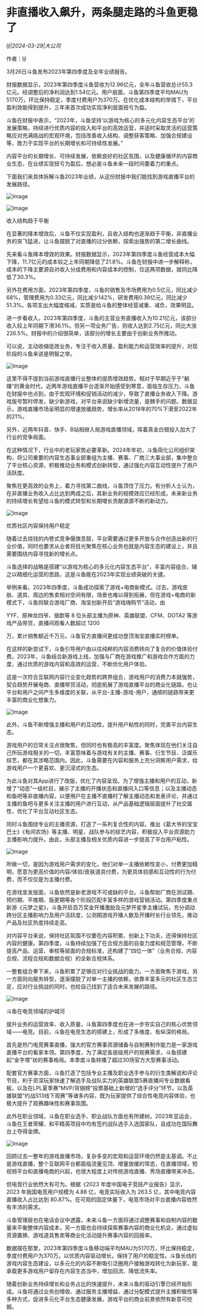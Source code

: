# 非直播收入飙升，两条腿走路的斗鱼更稳了

*ljl|2024-03-29|大公司*

作者｜ljl

3月26日斗鱼发布2023年第四季度及全年业绩报告。

财报数据显示，2023年第四季度斗鱼营收为12.96亿元，全年斗鱼营收总计55.3亿元。经调整后的净利润达到1.54亿元。用户层面，斗鱼第四季度平均MAU为5170万，环比保持稳定，季度付费用户为370万。在优化成本结构的举措下，平台盈利效能得到提升，三年来首次成功实现净利层面扭亏为盈。

斗鱼在财报中表示，“2023年，斗鱼坚持‘以游戏为核心的多元化内容生态平台’的发展策略，持续进行优质内容的投入和平台的高效运营，并适时采取灵活的运营策略应对充满挑战的宏观环境，包括改善收入结构、调整获客策略、加强合规建设等，致力于实现平台的长期增长和可持续性发展。”

内容平台的长期增长、可持续发展，依赖良好的社区氛围，以及健康循环的内容商业生态，在业绩实现扭亏为盈后，想必是斗鱼未来一段时间要着力的重点。

下面我们来具体拆解斗鱼2023年业绩，从这份财报中我们能找到游戏直播平台的发展路径。

![Image](http://static.ylzbl.com/uploads/ueditor/php/upload/image/20240329/1711723658992371.png)

![Image](http://static.ylzbl.com/uploads/ueditor/php/upload/image/20240329/1711723659174282.png)

收入结构趋于平衡

在显著的降本增效后，斗鱼不仅实现盈利，且收入结构也逐渐趋于平衡，非直播业务的突飞猛进，让斗鱼摆脱了对直播的过分依赖，探索出强势的第二增长曲线。

先来看斗鱼降本增效的效果。财报数据显示，2023年第四季度斗鱼经营成本大幅下降，11.7亿元的成本较之上年同期降低了21.8%。斗鱼在财报中进一步解释称，成本的下降主要源自对收入分成费用和内容成本的控制，仅这两项数据，就同比降低了30.3%。

另外在费用方面，2023年第四季度，斗鱼的销售及市场费用为0.5亿元，同比减少68%，管理费用为0.33亿元，同比减少142%，研发费用0.39亿元，同比减少51.3%。各项支出大幅度缩减，实质是给斗鱼的整体经营减重、减负，效果明显。

进一步看收入，2023年第四季度，斗鱼的主营业务直播收入为10.21亿元，该部分收入较上年同期下滑36.1%。但另一项业务广告，则收入达到2.75亿元，同比大涨226.5%。财报中的介绍很简单，该部分的增长主要由于创新业务所推动。

可以说，主动收缩低效业务，专注于收入质量、盈利能力和运营效率的提升，对现阶段的斗鱼来说是明智之举。

![Image](http://static.ylzbl.com/uploads/ueditor/php/upload/image/20240329/1711723659776156.png)

这里不得不提到当前游戏直播行业整体的提质增效趋势。相对于早期近乎于“躺赚”的黄金时代，近两年游戏直播平台逐渐开始感受到寒意，面临生存压力，斗鱼在财报中也点到，由于宏观环境和促销活动的减少，导致了直播业务收入下降。游戏版号暂时停发，缺少新游戏，对平台来说缺少新增流量，是棘手的问题。数据显示，游戏直播市场呈明显的增速放缓趋势，增长率从2018年的70%下滑至2022年的21%。

另外，近两年抖音、快手、B站相继入局游戏直播领域，挥着真金白银投入加大了行业的竞争局面。

在这种情况下，行业中的老玩家势必要革新。2024年年初，斗鱼简化公司组织架构，将公司重要的内容生态事业部重组为主播、赛事、厂商三大事业部，集中整合了平台核心资源，积极推动业务和模式创新转型，通过强化内容互动性提升了用户活跃度。

聚焦在更高效的业务上，着力寻找第二曲线，斗鱼顶住了压力。有分析人士认为，在非直播业务收入占比达到两成之后，其新业务的规模效应已经形成，未来新业务的持续增长有望给斗鱼的模式转型和长期增长贡献源源不断的新动力。

![Image](http://static.ylzbl.com/uploads/ueditor/php/upload/image/20240329/1711723660225372.png)

优质社区内容保持用户稳定

随着过去烧钱的内卷式竞争偃旗息鼓，平台需要通过更多开放与合作创造出新的行业价值，同时也要求从业者将目光聚焦在核心业务也就是内容生态的建设上，并且需要围绕内容寻找新的增长点。

斗鱼选择的战略是搭建“以游戏为核心的多元化内容生态平台”，丰富内容组合，辅之以精细化运营的思路，这是斗鱼能在2023年实现业绩突破的关键。

举例来看。2023年四季度，斗鱼成功探索了游戏+电商新模式。过去，游戏皮肤、道具、周边的售卖相对空间有限，场景也难以得到拓展，但在游戏+电商的新模式下，斗鱼则联合游戏厂商、淘宝创新开启“游戏嗨购节”活动，由

 YYF、原神龙四爷、骆歆等 8 位头部主播为原神、英雄联盟、CFM、DOTA2 等游戏产品带货，直播间观看人数超过 1200 

万，累计销售额近千万元，斗鱼官方直播间更成功登顶淘宝直播实时榜单。

在这样的新尝试下，斗鱼引导用户由以往纯粹的内容消费转向了复合的价值体验付费。2023年，斗鱼结合新游戏上线，加强与厂商在游戏推广和游戏合作方面的力度，通过优质的游戏内容和高效的运营，不断优化用户体验。

这是一次符合互联网内容行业变化趋势的跨界组合，游戏用户的消费力本就强势，契合趋势开展电商、直播带货活动，彻底拓展了游戏直播平台的商业化链路，也让平台和用户之间产生多维度的关联，从平台-主播-游戏-用户，通顺的链路带来更丰富的商业化想象力。

![Image](http://static.ylzbl.com/uploads/ueditor/php/upload/image/20240329/1711723661384224.png)

此外，斗鱼不断增强主播和用户的互动性，提升用户粘性的同时，完善平台内容生态。

游戏用户的日常关注点很聚焦，但同时也有极高的丰富度。聚焦体现在他们关注自己所玩游戏相关的一切，丰富意味着与游戏有关的主播、赛事、衍生节目、泛娱乐综艺，都在其涉略范围内。因此，斗鱼需要在内容和服务上充分洞察用户需求，给游戏用户一个更喜欢、更沉浸式的生态。

为此斗鱼对其App进行了改版，优化了内容呈现。为了增强主播和用户的互动，新增了“动态”一级栏目，展示了主播的开播状态和直播间入口等信息；以及主播动态和鱼吧等非直播内容，以便用户在主播不直播时了解主播动态和发表评论，并通过主播的鱼吧与更多关注主播的用户进行互动，从产品基础逻辑层面提升了社交属性，优化了平台互动社区生态。

同时斗鱼围绕专业的主播资源，打造了一系列复合性的内容。推出《葛大爷的宝宝巴士》《有间农场》等主播、明星、战队参与的综艺内容，积极投入平台资源助力主播影响力提升。由此，头部主播及相关优质内容进一步提高了平台用户粘性。

![Image](http://static.ylzbl.com/uploads/ueditor/php/upload/image/20240329/1711723661301061.png)

所做一切，是因为游戏用户需求的变化，他们对单一主播依赖性变小，付费更加精明，愿意为更高价值的内容/体验/皮肤道具付费，为更具体验感和互动性的行为付费，而不仅仅是为主播付费。

在游戏宣发层面，斗鱼依然是新老游戏不可或缺的平台。斗鱼帮助厂商在测试期、预约期、平推期、版更期等各个阶段匹配丰富多样的游戏营销活动。第四季度重点新游《元梦之星》，斗鱼开启百万奖金开播激励及元梦开星季主播试玩，充分调动跨分区主播影响力及用户活跃度，公测期游戏开播人数及开播时长行业领先，推动产品及社区热度持续走高。

对内容平台来说，保持社区氛围不仅要在内容积累、创新上下功夫，还得保持社区内容的健康。第四季度，斗鱼持续加强了在合规方面的自查力度和规范管理，不断提高产品、运营、审核等层面的合规标准，还构建了“四位一体”（业务合规、内容合规、流程合规和数据合规）的全新合规体系。

一整套组合拳下来，斗鱼积累了足够应对行业挑战的能力。一方面聚焦于游戏，另一方面则向服务转型，逐渐摆脱了对单一主播的依赖，依靠丰富多元的社区生态立足，应对行业挑战的同时，也给自己找到了适合未来发展的路径。

![Image](http://static.ylzbl.com/uploads/ueditor/php/upload/image/20240329/1711723658611183.png)

斗鱼在电竞领域的护城河

提升业务的运营效率、收入质量，斗鱼第四季度也在进一步夯实自己的核心优势领域——电竞。目前，斗鱼在电竞生态的搭建上，形成了多维度、有纵深的格局。

首先是热门电竞赛事直播，强大的官方赛事资源储备与自制赛制作能力是一家游戏直播平台的看家本领。第四季度，为了满足各层级用户的观赛需求，斗鱼搭建起“金字塔”状的赛事格局。本季度斗鱼转播了超过30场官方大型赛事活动。

配套官方赛事方面，斗鱼打造了包括专业主播及职业选手参与的衍生类解说和评论节目，利于资深玩家快速了解选手及战队实力的英雄联盟S赛直播间专业数据看板，以及在LPL夏季赛“MVP/背锅榜”投票基础上新增的“选手评分”环节，以及英雄联盟“约战S13线下观赛”等诸多内容，既为玩家提供了综合性电竞内容体验，也极大提升了观赛趣味性和赛事氛围。

此外在职业领域，斗鱼在职业选手、职业战队方面也有所建树。2023年亚运会，斗鱼在王者荣耀、和平精英项目中均有签约战队选手入选国家队，且成功在国际舞台上夺得金牌。

![Image](http://static.ylzbl.com/uploads/ueditor/php/upload/image/20240329/1711723667500821.png)

回顾过去一整年的游戏直播市场，复杂多变的宏观和运营环境仍然是主基调。不止是游戏直播，整个互联网平台都面临流量见顶、增量放缓的常态，在直播领域，短视频平台和直播电商的兴起，也很大程度上对传统游戏直播、秀场直播带来冲击。

但电竞行业依然大有可为。根据《2023 年度中国电子竞技产业报告》显示，2023 年我国电竞用户规模为 4.88 亿，电竞实际收入为 263.5 亿，其中电竞内容直播收入占比达到 80.87%。在可观的固定体量下，电竞市场对平台直播内容依然有丰沛的需求。

斗鱼管理层也在电话会议中透露，未来斗鱼一方面将通过调整赛事和自制内容的数量来平衡整体内容成本，另一方面也会持续探索赛事内容的商业化机会，通过虚拟资源置换、游戏道具售卖等商业化活动提升赛事内容的回报率。

数据摆在那里，2023年第四季度斗鱼移动端平均MAU为5170万，环比保持稳定，季度付费用户为370万。以优质内容驱动增长，保持了用户的稳定性。斗鱼长线的游戏内容生态建设，以多元化的内容不断吸引泛圈用户接触游戏转化为新玩家，能承载更多游戏用户留存在内容生态当中，增加回流、降低流失率。

随着创新业务持续增长和业务占比的快速提升，未来斗鱼的驱动引擎已经开始形成。斗鱼将通过业务创增收、通过服务主播增益、通过分配模式提升主播积极性等多种方式，促进多元化平台生态健康发展。游戏平台的商业前景依然有新意可挖掘。

